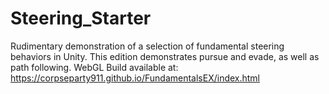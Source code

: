 # Steering_Starter
Rudimentary demonstration of a selection of fundamental steering behaviors in Unity. This edition demonstrates pursue and evade, as well as path following. WebGL Build available at: https://corpseparty911.github.io/FundamentalsEX/index.html
